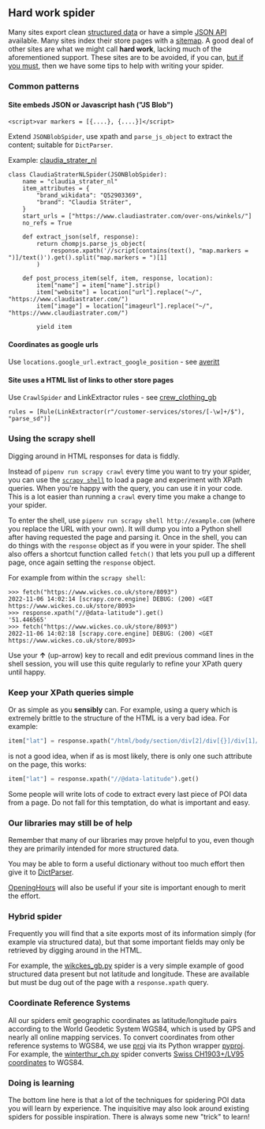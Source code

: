 ## Hard work spider

Many sites export clean [structured data](./STRUCTURED_DATA.md) or have a simple [JSON API](./API_SPIDER.md) available. Many sites index their store pages with a [sitemap](./SITEMAP.md). A good deal of other sites are what we might call **hard work**, lacking much of the aforementioned support. These sites are to be avoided, if you can, [but if you must](./WHY_SPIDER.md), then we have some tips to help with writing your spider.

### Common patterns

#### Site embeds JSON or Javascript hash ("JS Blob")

```
<script>var markers = [{....}, {....}]</script>
```

Extend `JSONBlobSpider`, use xpath and `parse_js_object` to extract the content; suitable for `DictParser`.

Example: [claudia_strater_nl](../locations/spiders/claudia_strater_nl.py)
```
class ClaudiaStraterNLSpider(JSONBlobSpider):
    name = "claudia_strater_nl"
    item_attributes = {
        "brand_wikidata": "Q52903369",
        "brand": "Claudia Sträter",
    }
    start_urls = ["https://www.claudiastrater.com/over-ons/winkels/"]
    no_refs = True

    def extract_json(self, response):
        return chompjs.parse_js_object(
            response.xpath('//script[contains(text(), "map.markers = ")]/text()').get().split("map.markers = ")[1]
        )

    def post_process_item(self, item, response, location):
        item["name"] = item["name"].strip()
        item["website"] = location["url"].replace("~/", "https://www.claudiastrater.com/")
        item["image"] = location["imageurl"].replace("~/", "https://www.claudiastrater.com/")

        yield item
```

#### Coordinates as google urls

Use `locations.google_url.extract_google_position` - see [averitt](../locations/spiders/averitt.py)

#### Site uses a HTML list of links to other store pages

Use `CrawlSpider` and LinkExtractor rules - see [crew_clothing_gb](../locations/spiders/crew_clothing_gb.py)

```
rules = [Rule(LinkExtractor(r"/customer-services/stores/[-\w]+/$"), "parse_sd")]
```

### Using the scrapy shell

Digging around in HTML responses for data is fiddly.

Instead of `pipenv run scrapy crawl` every time you want to try your spider, you can use the [`scrapy shell`](https://doc.scrapy.org/en/latest/topics/shell.html) to load a page and experiment with XPath queries. When you're happy with the query, you can use it in your code. This is a lot easier than running a `crawl` every time you make a change to your spider.

To enter the shell, use `pipenv run scrapy shell http://example.com` (where you replace the URL with your own). It will dump you into a Python shell after having requested the page and parsing it. Once in the shell, you can do things with the `response` object as if you were in your spider. The shell also offers a shortcut function called `fetch()` that lets you pull up a different page, once again setting the `response` object.

For example from within the `scrapy shell`:

```
>>> fetch("https://www.wickes.co.uk/store/8093")
2022-11-06 14:02:14 [scrapy.core.engine] DEBUG: (200) <GET https://www.wickes.co.uk/store/8093>
>>> response.xpath("//@data-latitude").get()
'51.446565'
>>> fetch("https://www.wickes.co.uk/store/8093")
2022-11-06 14:02:18 [scrapy.core.engine] DEBUG: (200) <GET https://www.wickes.co.uk/store/8093>
```

Use your **&#8593;** (up-arrow) key to recall and edit previous command lines in the shell session, you will use this quite regularly to refine your XPath query until happy.

### Keep your XPath queries simple

Or as simple as you **sensibly** can. For example, using a query which is extremely brittle to the structure of the HTML is a very bad idea. For example:

```python
item["lat"] = response.xpath("/html/body/section/div[2]/div[{}]/div[1]//@data-latitude").get()
```

is not a good idea, when if as is most likely, there is only one such attribute on the page, this works:

```python
item["lat"] = response.xpath("//@data-latitude").get()
```

Some people will write lots of code to extract every last piece of POI data from a page. Do not fall for this temptation, do what is important and easy.

### Our libraries may still be of help

Remember that many of our libraries may prove helpful to you, even though they are primarily intended for more structured data.

You may be able to form a useful dictionary without too much effort then give it to [DictParser](../locations/dict_parser.py).

[OpeningHours](../locations/hours.py) will also be useful if your site is important enough to merit the effort.

### Hybrid spider

Frequently you will find that a site exports most of its information simply (for example via structured data), but that some important fields may only be retrieved by digging around in the HTML.

For example, the [wikckes_gb.py](../locations/spiders/wickes_gb.py) spider is a very simple example of good structured data present but not latitude and longitude. These are available but must be dug out of the page with a `response.xpath` query.

### Coordinate Reference Systems

All our spiders emit geographic coordinates as latitude/longitude pairs according to the World Geodetic System WGS84, which is used by GPS and nearly all online mapping services. To convert coordinates from other reference systems to WGS84, we use [proj](https://proj.org/) via its Python wrapper [pyproj](https://pyproj4.github.io/pyproj/stable/examples.html).  For example, the [winterthur_ch.py](../locations/spiders/winterthur_ch.py) spider converts [Swiss CH1903+/LV95 coordinates](https://epsg.io/2056) to WGS84.

### Doing is learning

The bottom line here is that a lot of the techniques for spidering POI data you will learn by experience. The inquisitive may also look around existing spiders for possible inspiration. There is always some new "trick" to learn!

